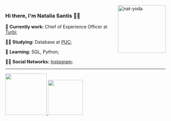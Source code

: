  <img height="150em" align="right" alt="nat-yoda" src="https://user-images.githubusercontent.com/66394109/129423748-a1f10243-95f8-4350-acfb-a9e85cd34b64.gif">

### Hi there, I'm Natalia Santis 👩‍💻

🔭 **Currently work:** Chief of Experience Officer at [Turbi](https://www.turbi.com.br/);

:man_student: **Studying:** Database at [PUC](https://www.pucminas.br/);

🌱 **Learning:** SQL, Python;

:raising_hand_man: **Social Networks:** [Instagram](https://www.instagram.com/nadsantis/);

---
 <div>
  <a href="https://github.com/natsantis">
  <img height="130em" src="https://github-readme-stats.vercel.app/api?username=natsantis&show_icons=true&theme=onedark&include_all_commits=true&count_private=true"/>
  <img height="110em" src="https://github-readme-stats.vercel.app/api/top-langs/?username=natsantis&layout=compact&langs_count=7&theme=onedark"/>
</div>
